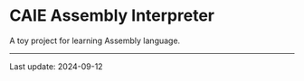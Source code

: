 # CAIE Assembly Interpreter

A toy project for learning Assembly language.

---

Last update: 2024-09-12
